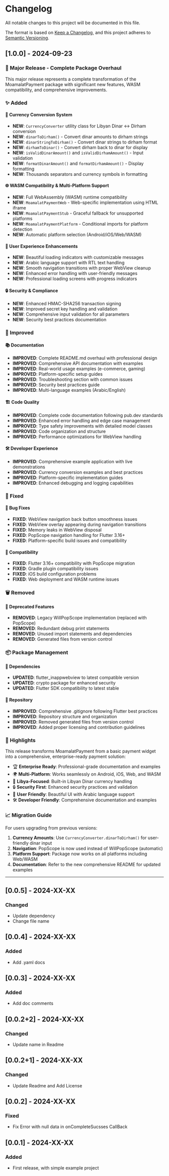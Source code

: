 # Changelog

All notable changes to this project will be documented in this file.

The format is based on [Keep a Changelog](https://keepachangelog.com/en/1.0.0/),
and this project adheres to [Semantic Versioning](https://semver.org/spec/v2.0.0.html).

## [1.0.0] - 2024-09-23

### 🎉 Major Release - Complete Package Overhaul

This major release represents a complete transformation of the MoamalatPayment package with significant new features, WASM compatibility, and comprehensive improvements.

### ✨ Added

#### 💱 **Currency Conversion System**
- **NEW**: `CurrencyConverter` utility class for Libyan Dinar ↔ Dirham conversion
- **NEW**: `dinarToDirham()` - Convert dinar amounts to dirham strings
- **NEW**: `dinarStringToDirham()` - Convert dinar strings to dirham format
- **NEW**: `dirhamToDinar()` - Convert dirham back to dinar for display
- **NEW**: `isValidDinarAmount()` and `isValidDirhamAmount()` - Input validation
- **NEW**: `formatDinarAmount()` and `formatDirhamAmount()` - Display formatting
- **NEW**: Thousands separators and currency symbols in formatting

#### 🌐 **WASM Compatibility & Multi-Platform Support**
- **NEW**: Full WebAssembly (WASM) runtime compatibility
- **NEW**: `MoamalatPaymentWeb` - Web-specific implementation using HTML iframe
- **NEW**: `MoamalatPaymentStub` - Graceful fallback for unsupported platforms
- **NEW**: `MoamalatPaymentPlatform` - Conditional imports for platform detection
- **NEW**: Automatic platform selection (Android/iOS/Web/WASM)

#### 🎨 **User Experience Enhancements**
- **NEW**: Beautiful loading indicators with customizable messages
- **NEW**: Arabic language support with RTL text handling
- **NEW**: Smooth navigation transitions with proper WebView cleanup
- **NEW**: Enhanced error handling with user-friendly messages
- **NEW**: Professional loading screens with progress indicators

#### 🔒 **Security & Compliance**
- **NEW**: Enhanced HMAC-SHA256 transaction signing
- **NEW**: Improved secret key handling and validation
- **NEW**: Comprehensive input validation for all parameters
- **NEW**: Security best practices documentation

### 🚀 Improved

#### 📚 **Documentation**
- **IMPROVED**: Complete README.md overhaul with professional design
- **IMPROVED**: Comprehensive API documentation with examples
- **IMPROVED**: Real-world usage examples (e-commerce, gaming)
- **IMPROVED**: Platform-specific setup guides
- **IMPROVED**: Troubleshooting section with common issues
- **IMPROVED**: Security best practices guide
- **IMPROVED**: Multi-language examples (Arabic/English)

#### 🏗️ **Code Quality**
- **IMPROVED**: Complete code documentation following pub.dev standards
- **IMPROVED**: Enhanced error handling and edge case management
- **IMPROVED**: Type safety improvements with detailed model classes
- **IMPROVED**: Code organization and structure
- **IMPROVED**: Performance optimizations for WebView handling

#### 🛠️ **Developer Experience**
- **IMPROVED**: Comprehensive example application with live demonstrations
- **IMPROVED**: Currency conversion examples and best practices
- **IMPROVED**: Platform-specific implementation guides
- **IMPROVED**: Enhanced debugging and logging capabilities

### 🔧 Fixed

#### 🐛 **Bug Fixes**
- **FIXED**: WebView navigation back button smoothness issues
- **FIXED**: WebView overlay appearing during navigation transitions
- **FIXED**: Memory leaks in WebView disposal
- **FIXED**: PopScope navigation handling for Flutter 3.16+
- **FIXED**: Platform-specific build issues and compatibility

#### 🔄 **Compatibility**
- **FIXED**: Flutter 3.16+ compatibility with PopScope migration
- **FIXED**: Gradle plugin compatibility issues
- **FIXED**: iOS build configuration problems
- **FIXED**: Web deployment and WASM runtime issues

### 🗑️ Removed

#### 🧹 **Deprecated Features**
- **REMOVED**: Legacy WillPopScope implementation (replaced with PopScope)
- **REMOVED**: Redundant debug print statements
- **REMOVED**: Unused import statements and dependencies
- **REMOVED**: Generated files from version control

### 📦 **Package Management**

#### 🔄 **Dependencies**
- **UPDATED**: flutter_inappwebview to latest compatible version
- **UPDATED**: crypto package for enhanced security
- **UPDATED**: Flutter SDK compatibility to latest stable

#### 📁 **Repository**
- **IMPROVED**: Comprehensive .gitignore following Flutter best practices
- **IMPROVED**: Repository structure and organization
- **IMPROVED**: Removed generated files from version control
- **IMPROVED**: Added proper licensing and contribution guidelines

### 🌟 **Highlights**

This release transforms MoamalatPayment from a basic payment widget into a comprehensive, enterprise-ready payment solution:

- 🏆 **Enterprise Ready**: Professional-grade documentation and examples
- 🌍 **Multi-Platform**: Works seamlessly on Android, iOS, Web, and WASM
- 💱 **Libya-Focused**: Built-in Libyan Dinar currency handling
- 🔒 **Security First**: Enhanced security practices and validation
- 🎨 **User Friendly**: Beautiful UI with Arabic language support
- 🛠️ **Developer Friendly**: Comprehensive documentation and examples

### 📈 **Migration Guide**

For users upgrading from previous versions:

1. **Currency Amounts**: Use `CurrencyConverter.dinarToDirham()` for user-friendly dinar input
2. **Navigation**: PopScope is now used instead of WillPopScope (automatic)
3. **Platform Support**: Package now works on all platforms including Web/WASM
4. **Documentation**: Refer to the new comprehensive README for updated examples

---

## [0.0.5] - 2024-XX-XX

### Changed
- Update dependency
- Change file name

## [0.0.4] - 2024-XX-XX

### Added
- Add .yaml docs

## [0.0.3] - 2024-XX-XX

### Added
- Add doc comments

## [0.0.2+2] - 2024-XX-XX

### Changed
- Update name in Readme

## [0.0.2+1] - 2024-XX-XX

### Changed
- Update Readme and Add License

## [0.0.2] - 2024-XX-XX

### Fixed
- Fix Error with null data in onCompleteSucsses CallBack

## [0.0.1] - 2024-XX-XX

### Added
- First release, with simple example project